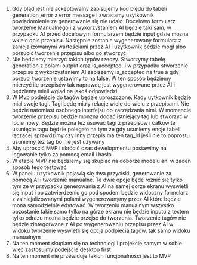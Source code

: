 1. Gdy błąd jest nie ackeptowalny zapisujemy kod błędu do tabeli generation_error z error message i zwracamy uzytkownik powiadomienie
   ze generowanie się nie udało. Docelowo formularz tworzenie Manualnego i z wykorzystaniem AI będzie taki sam, w przypadku AI przed docelowym formularzem będzie
   input gdzie mozna wkleic opis przepisu. Następnie zostanie wygenerowany formularz z zanicjalizowanymi wartościami przez AI i uzytkownik bedzie mogł albo porzucić tworzenie przepisu albo go stworzyć.
2. Nie będziemy mierzyć takich typów rzeczy. Stworzymy tabelę generation z polami output oraz is_accepted. I w przypadku stworzenie przepisu z wykorzystaniem AI zapiszemy is_accepted na true a gdy porzuci tworzenie ustawimy to na false. W ten sposób będziemy mierzyć ile przepisów tak naprawdę jest wygenerowane przez AI i będziemy mieli wgląd na jakoś odpowiedzi.
3. W Mvp podejście do tagów będzie uproszczone. Kady uytkownik będzie miał swoje tagi. Tagi będę miały relacje wiele do wielu z przepisami. Nie będzie natomiast osobnego interfejsu do zarządzania nimi. W momencie tworzenie przepisu będzie monzna dodać
   istniejący tag lub stworzyć w locie nowy. Będzie mozna tez usuwac tagi z przepisow i całkowite usunięcie tagu będzie polegało na tym ze gdy usuniemy encje tabeli łączącej sprawdzimy czy inny przepis ma ten tag_id jeśli nie to poprostu usuniemy tez tag bo nie jest uzywany
4. Aby uprościć MVP i skrócić czas dewelopmentu postawimy na logowanie tylko za pomocą email i hasło
5. W etapie MVP nie będziemy się skupiać na doborze modelu ani w zaden sposób tego testować
6. W panelu uzytkownik pojawią się dwa przyciski, generowanie za pomocą AI i tworzenie manualne.
   Te dwie opcje będę róznić się tylko tym ze w przypadku generowania z AI na samej gorze ekranu wyswietli się input i po zatwierdzeniu go pod spodem będzie widoczny formularz z zainicjalizowanymi
   polami wygenerowanymy przez AI które będzie mona samodzielnie edytować. W tworzeniu manualnym wszystko pozostanie takie samo tylko na górze ekranu nie będzie
   inputu z textem tylko odrazu mozna będzie przejsc do tworzenia.
   Tworzenie tagów nie będzie zintegorwane z AI po wygenerowaniu przepisu przez AI w widoku tworzenie wyswietli się opcja podpiecia tagów, tak samo widoku manualnym
7. Na ten moment skupiam się na technologi i projekcie samym w sobie więc zastosujmy podejście desktop first
8. Na ten moment nie przewiduje takich funcjonalności jest to MVP

